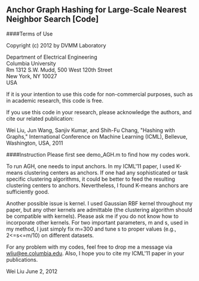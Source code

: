 Anchor Graph Hashing for Large-Scale Nearest Neighbor Search [Code]
----
####Terms of Use

Copyright (c) 2012 by DVMM Laboratory

Department of Electrical Engineering</br>
Columbia University</br>
Rm 1312 S.W. Mudd, 500 West 120th Street</br>
New York, NY 10027</br>
USA

If it is your intention to use this code for non-commercial purposes, such as in academic research, this code is free.

If you use this code in your research, please acknowledge the authors, and cite our related publication:

Wei Liu, Jun Wang, Sanjiv Kumar, and Shih-Fu Chang, "Hashing with Graphs," International Conference on Machine Learning (ICML), Bellevue, Washington, USA, 2011

####Instruction
Please first see demo_AGH.m to find how my codes work.

To run AGH, one needs to input anchors. In my ICML'11 paper, I used K-means clustering centers 
as anchors. If one had any sophisticated or task specific clustering algorithms, it could be better to feed 
the resulting clustering centers to anchors. Nevertheless, I found K-means anchors are sufficiently good.

Another possible issue is kernel. I used Gaussian RBF kernel throughout my paper, but any other kernels are
admittable (the clustering algorithm should be compatible with kernels). Please ask me if you do not know 
how to incorporate other kernels. For two important parameters, m and s, used in my method, I just simply fix
m=300 and tune s to proper values (e.g., 2<=s<=m/10) on different datasets.

For any problem with my codes, feel free to drop me a message via wliu@ee.columbia.edu. Also, I hope you
to cite my ICML'11 paper in your publications.

Wei Liu
June 2, 2012

  






 